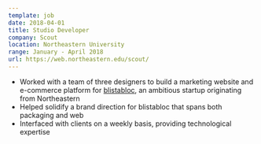 ```yaml
---
template: job
date: 2018-04-01
title: Studio Developer
company: Scout
location: Northeastern University
range: January - April 2018
url: https://web.northeastern.edu/scout/
---
```


- Worked with a team of three designers to build a marketing website and e-commerce platform for [blistabloc](https://blistabloc.com), an ambitious startup originating from Northeastern
- Helped solidify a brand direction for blistabloc that spans both packaging and web
- Interfaced with clients on a weekly basis, providing technological expertise
